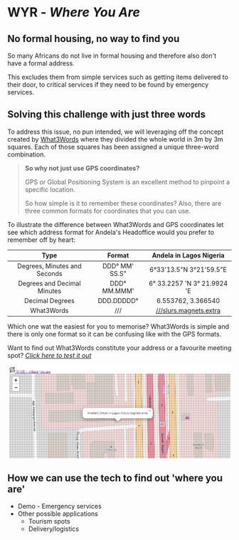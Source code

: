 # WYR - *Where You Are*

## No formal housing, no way to find you

So many Africans do not live in formal housing and therefore also don't have a formal address.

This excludes them from simple services such as getting items delivered to their door, to critical services if they need to be found by emergency services.

## Solving this challenge with just three words

To address this issue, no pun intended, we will leveraging off the concept created by [What3Words](https://what3words.com/) where they divided the whole world in 3m by 3m squares. Each of those squares has been assigned a unique three-word combination.

> **So why not just use GPS coordinates?**
>
> GPS or Global Positioning System is an excellent method to pinpoint a specific location.
>
> So how simple is it to remember these coordinates? Also, there are three common formats for coordinates that you can use.

To illustrate the difference between What3Words and GPS coordinates let see which address format for Andela's Headoffice would you prefer to remember off by heart:

| Type | Format | Andela in Lagos Nigeria |
|:---:|:---:|:---:|
| Degrees, Minutes and Seconds | DDD° MM' SS.S"  | 6°33'13.5"N 3°21'59.5"E |
| Degrees and Decimal Minutes | DDD° MM.MMM' | 6° 33.2257 'N 3° 21.9924 'E |
| Decimal Degrees  | DDD.DDDDD°   |  6.553762, 3.366540 |
| What3Words  |  ///  |  [///slurs.magnets.extra](https://what3words.com/slurs.magnets.extra) |

Which one wat the easiest for you to memorise? What3Words is simple and there is only one format so it can be confusing like with the GPS formats.

Want to find out What3Words constitute your address or a favourite meeting spot?
_[Click here to test it out](https://codepen.io/Carike/full/bGEwMLx)_

[![CodePen](https://github.com/BuildForSDG/Team-199/blob/gh-pages/codepen_thumbnail.png)](https://codepen.io/Carike/full/bGEwMLx)

## How we can use the tech to find out 'where you are'

* Demo - Emergency services
* Other possible applications
  * Tourism spots
  * Delivery/logistics
